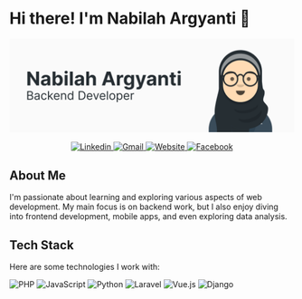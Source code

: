 # Hi there! I'm Nabilah Argyanti 👋

![Cover](assets/Cover.png)

<div align="center">
  <a href="https://www.linkedin.com/in/nargyanti">
    <img src="https://img.shields.io/badge/Linkedin-dodgerblue?style=for-the-badge&logo=linkedin&logoColor=white" alt="Linkedin" />
  </a>
  <a href="mailto:nargyanti@gmail.com">
    <img src="https://img.shields.io/badge/Gmail-red?style=for-the-badge&logo=gmail&logoColor=white" alt="Gmail" />
  </a>
  <a href="http://nargyanti.github.io">
    <img src="https://img.shields.io/badge/Website-darkgreen?style=for-the-badge&logo=firefox&logoColor=white" alt="Website" />
  </a>
  <a href="https://www.facebook.com/nargyanti29">
    <img src="https://img.shields.io/badge/Facebook-blue?style=for-the-badge&logo=Facebook&logoColor=white" alt="Facebook" />
  </a>
</div>

## About Me

I'm passionate about learning and exploring various aspects of web development. My main focus is on backend work, but I also enjoy diving into frontend development, mobile apps, and even exploring data analysis.

## Tech Stack

Here are some technologies I work with:

![PHP](https://img.shields.io/badge/PHP-steelblue?logo=php&logoColor=white) ![JavaScript](https://img.shields.io/badge/JavaScript-yellow?logo=javascript&logoColor=white) ![Python](https://img.shields.io/badge/python-dodgerblue?logo=python&logoColor=white) ![Laravel](https://img.shields.io/badge/Laravel-red?logo=laravel&logoColor=white) ![Vue.js](https://img.shields.io/badge/Vue.js-darkgreen?logo=vue.js&logoColor=white) ![Django](https://img.shields.io/badge/Django-green?logo=django&logoColor=white)
<!--
## GitHub Stats

<div align="center">
  <a href="https://github.com/nargyanti/github-readme-stats">
    <img height="200" src="https://github-readme-stats-sigma-five.vercel.app/api?username=nargyanti" />
  </a>
  <a href="https://github.com/nargyanti/convoychat">
    <img height="200" src="https://github-readme-stats-sigma-five.vercel.app/api/top-langs?username=nargyanti&layout=compact&langs_count=8&card_width=320" />
  </a>
</div> -->
